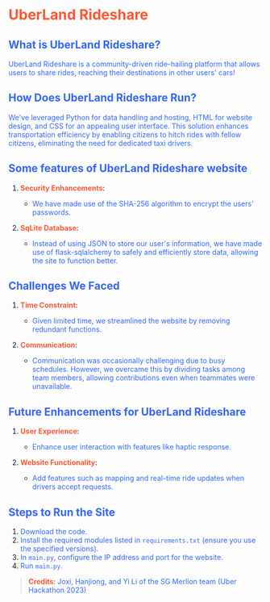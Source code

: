 # <span style="color: #ff5733;">UberLand Rideshare</span>

## <span style="color: #3366ff;">What is UberLand Rideshare?</span>
<span style="color: #3366ff;">UberLand Rideshare is a community-driven ride-hailing platform that allows users to share rides, reaching their destinations in other users' cars!</span>

## <span style="color: #3366ff;">How Does UberLand Rideshare Run?</span>
<span style="color: #3366ff;">We've leveraged Python for data handling and hosting, HTML for website design, and CSS for an appealing user interface. This solution enhances transportation efficiency by enabling citizens to hitch rides with fellow citizens, eliminating the need for dedicated taxi drivers.</span>

## <span style="color: #3366ff;">Some features of UberLand Rideshare website</span>
1. **<span style="color: #ff5733;">Security Enhancements</span>**:
   - <span style="color: #3366ff;">We have made use of the SHA-256 algorithm to encrypt the users' passwords.</span>

2. **<span style="color: #ff5733;">SqLite Database</span>**:
   - <span style="color: #3366ff;">Instead of using JSON to store our user's information, we have made use of flask-sqlalchemy to safely and efficiently store data, allowing the site to function better.</span>

## <span style="color: #3366ff;">Challenges We Faced</span>
1. **<span style="color: #ff5733;">Time Constraint</span>**:
   - <span style="color: #3366ff;">Given limited time, we streamlined the website by removing redundant functions.</span>

2. **<span style="color: #ff5733;">Communication</span>**:
   - <span style="color: #3366ff;">Communication was occasionally challenging due to busy schedules. However, we overcame this by dividing tasks among team members, allowing contributions even when teammates were unavailable.</span>

## <span style="color: #3366ff;">Future Enhancements for UberLand Rideshare</span>
1. **<span style="color: #ff5733;">User Experience</span>**:
   - <span style="color: #3366ff;">Enhance user interaction with features like haptic response.</span>

2. **<span style="color: #ff5733;">Website Functionality</span>**:
   - <span style="color: #3366ff;">Add features such as mapping and real-time ride updates when drivers accept requests.</span>

## <span style="color: #3366ff;">Steps to Run the Site</span>
1. <span style="color: #3366ff;">Download the code.</span>
2. <span style="color: #3366ff;">Install the required modules listed in `requirements.txt` (ensure you use the specified versions).</span>
3. <span style="color: #3366ff;">In `main.py`, configure the IP address and port for the website.</span>
4. <span style="color: #3366ff;">Run `main.py`.</span>

> **<span style="color: #ff5733;">Credits</span>**: <span style="color: #3366ff;">Joxi, Hanjiong, and Yi Li of the SG Merlion team (Uber Hackathon 2023)</span>
